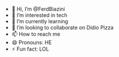 - 👋 Hi, I’m @FerdBiazini
- 👀 I’m interested in tech
- 🌱 I’m currently learning 
- 💞️ I’m looking to collaborate on Dídio Pizza
- 📫 How to reach me 
- 😄 Pronouns: HE
- ⚡ Fun fact: LOL

<!---
FerdBiazini/FerdBiazini is a ✨ special ✨ repository because its `README.md` (this file) appears on your GitHub profile.
You can click the Preview link to take a look at your changes.
--->

